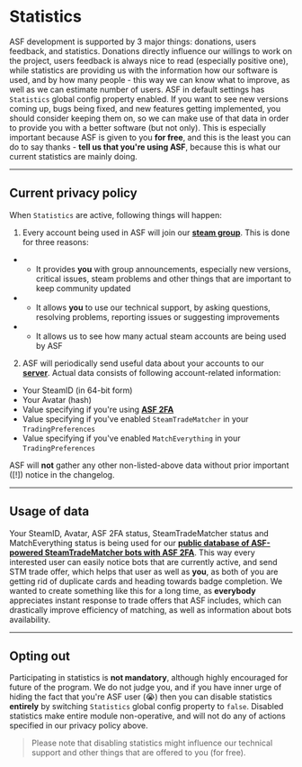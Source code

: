 # Statistics

ASF development is supported by 3 major things: donations, users feedback, and statistics. Donations directly influence our willings to work on the project, users feedback is always nice to read (especially positive one), while statistics are providing us with the information how our software is used, and by how many people - this way we can know what to improve, as well as we can estimate number of users. ASF in default settings has ```Statistics``` global config property enabled. If you want to see new versions coming up, bugs being fixed, and new features getting implemented, you should consider keeping them on, so we can make use of that data in order to provide you with a better software (but not only). This is especially important because ASF is given to you **for free**, and this is the least you can do to say thanks - **tell us that you're using ASF**, because this is what our current statistics are mainly doing.

---

## Current privacy policy

When ```Statistics``` are active, following things will happen:

1. Every account being used in ASF will join our **[steam group](http://steamcommunity.com/groups/ascfarm)**. This is done for three reasons:
- - It provides **you** with group announcements, especially new versions, critical issues, steam problems and other things that are important to keep community updated
- - It allows **you** to use our technical support, by asking questions, resolving problems, reporting issues or suggesting improvements
- - It allows us to see how many actual steam accounts are being used by ASF

2. ASF will periodically send useful data about your accounts to our **[server](https://asf.justarchi.net)**. Actual data consists of following account-related information:
- Your SteamID (in 64-bit form)
- Your Avatar (hash)
- Value specifying if you're using **[ASF 2FA](https://github.com/JustArchi/ArchiSteamFarm/wiki/Escrow)**
- Value specifying if you've enabled ```SteamTradeMatcher``` in your ```TradingPreferences```
- Value specifying if you've enabled ```MatchEverything``` in your ```TradingPreferences```

ASF will **not** gather any other non-listed-above data without prior important ([!]) notice in the changelog.

---

## Usage of data

Your SteamID, Avatar, ASF 2FA status, SteamTradeMatcher status and MatchEverything status is being used for our **[public database of ASF-powered SteamTradeMatcher bots with ASF 2FA](https://asf.justarchi.net/STM)**. This way every interested user can easily notice bots that are currently active, and send STM trade offer, which helps that user as well as **you**, as both of you are getting rid of duplicate cards and heading towards badge completion. We wanted to create something like this for a long time, as **everybody** appreciates instant response to trade offers that ASF includes, which can drastically improve efficiency of matching, as well as information about bots availability.

---

## Opting out

Participating in statistics is **not mandatory**, although highly encouraged for future of the program. We do not judge you, and if you have inner urge of hiding the fact that you're ASF user (😭) then you can disable statistics **entirely** by switching ```Statistics``` global config property to ```false```. Disabled statistics make entire module non-operative, and will not do any of actions specified in our privacy policy above.

> Please note that disabling statistics might influence our technical support and other things that are offered to you (for free).
